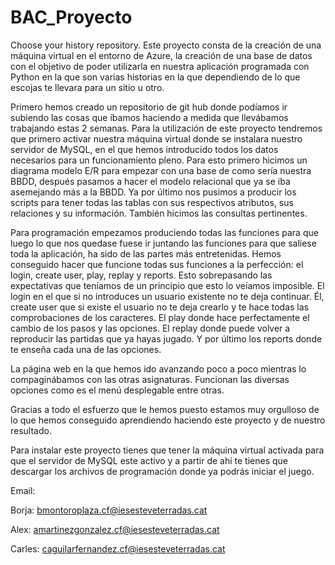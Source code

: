 # BAC_Proyecto
 Choose your history repository.
 Este proyecto consta de la creación de una máquina virtual en el entorno de Azure, la creación de una base de datos con el objetivo de poder utilizarla en nuestra aplicación programada con Python en la que son varias historias en la que dependiendo de lo que escojas te llevara para un sitio u otro.
 
 Primero hemos creado un repositorio de git hub donde podíamos ir subiendo las cosas que íbamos haciendo a medida que llevábamos trabajando estas 2 semanas.
Para la utilización de este proyecto tendremos que primero activar nuestra máquina virtual donde se instalara nuestro servidor de MySQL, en el que hemos introducido todos los datos necesarios para un funcionamiento pleno. Para esto primero hicimos un diagrama modelo E/R para empezar con una base de como sería nuestra BBDD, después pasamos a hacer el modelo relacional que ya se iba asemejando más a la BBDD. Ya por último nos pusimos a producir los scripts para tener todas las tablas con sus respectivos atributos, sus relaciones y su información. También hicimos las consultas pertinentes.
 
 Para programación empezamos produciendo todas las funciones para que luego lo que nos quedase fuese ir juntando las funciones para que saliese toda la aplicación, ha sido de las partes más entretenidas. Hemos conseguido hacer que funcione todas sus funciones a la perfección: el login, create user, play, replay y reports. Esto sobrepasando las expectativas que teníamos de un principio que esto lo veíamos imposible. El login en el que si no introduces un usuario existente no te deja continuar. Él, create user que si existe el usuario no te deja crearlo y te hace todas las comprobaciones de los caracteres. El play donde hace perfectamente el cambio de los pasos y las opciones. El replay donde puede volver a reproducir las partidas que ya hayas jugado. Y por último los reports donde te enseña cada una de las opciones.

 La página web en la que hemos ido avanzando poco a poco mientras lo compaginábamos con las otras asignaturas. Funcionan las diversas opciones como es el menú desplegable entre otras.
 
 Gracias a todo el esfuerzo que le hemos puesto estamos muy orgulloso de lo que hemos conseguido aprendiendo haciendo este proyecto y de nuestro resultado.
 
 Para instalar este proyecto tienes que tener la máquina virtual activada para que el servidor de MySQL este activo y a partir de ahí te tienes que descargar los archivos de programación donde ya podrás iniciar el juego.
 
 Email:
 
 Borja: bmontoroplaza.cf@iesesteveterradas.cat
   
 Alex: amartinezgonzalez.cf@iesesteveterradas.cat
   
 Carles: caguilarfernandez.cf@iesesteveterradas.cat
 
